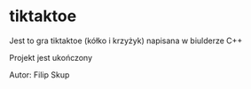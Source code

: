 # tiktaktoe

Jest to gra tiktaktoe (kółko i krzyżyk) napisana w biulderze C++

Projekt jest ukończony

Autor: Filip Skup
